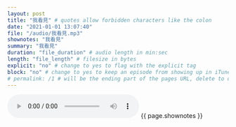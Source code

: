 ```yaml
---
layout: post
title: "我看見" # quotes allow forbidden characters like the colon
date: "2021-01-01 13:07:40"
file: "/audio/我看見.mp3"
shownotes: "我看見"
summary: "我看見"
duration: "file_duration" # audio length in min:sec
length: "file_length" # filesize in bytes
explicit: "no" # change to yes to flag with the explicit tag
block: "no" # change to yes to keep an episode from showing up in iTunes
# permalink: /1 # will be the ending part of the pages URL, delete to default to the title
---
```


<audio controls>
<source src="{{site.url}}{{site.baseurl}}{{ page.file }}" type="audio/x-mp3">
Your browser does not support the audio element.
</audio>
{{ page.shownotes }}
